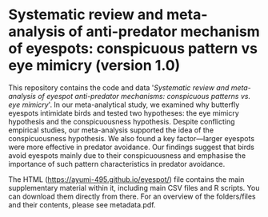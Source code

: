 # Systematic review and meta-analysis of anti-predator mechanism of eyespots: conspicuous pattern vs eye mimicry (version 1.0)

This repository contains the code and data '_Systematic review and meta-analysis of eyespot anti-predator mechanisms: conspicuous patterns vs. eye mimicry_'. In our meta-analytical study, we examined why butterfly eyespots intimidate birds and tested two hypotheses: the eye mimicry hypothesis and the conspicuousness hypothesis. Despite conflicting empirical studies, our meta-analysis supported the idea of the conspicuousness hypothesis. We also found a key factor—larger eyespots were more effective in predator avoidance. Our findings suggest that birds avoid eyespots mainly due to their conspicuousness and emphasise the importance of such pattern characteristics in predator avoidance.

The HTML (https://ayumi-495.github.io/eyespot/) file contains the main supplementary material within it, including main CSV files and R scripts. You can download them directly from there. For an overview of the folders/files and their contents, please see metadata.pdf. 
